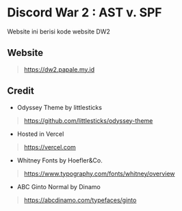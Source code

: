 # Discord War 2 : AST v. SPF
Website ini berisi kode website DW2

## Website
> https://dw2.papale.my.id

## Credit
- Odyssey Theme by littlesticks
> https://github.com/littlesticks/odyssey-theme

- Hosted in Vercel
> https://vercel.com

- Whitney Fonts by Hoefler&Co.
> https://www.typography.com/fonts/whitney/overview

- ABC Ginto Normal by Dinamo
> https://abcdinamo.com/typefaces/ginto
